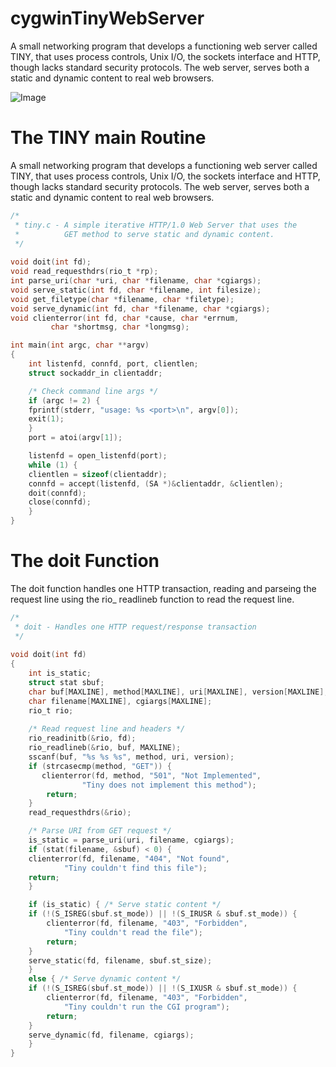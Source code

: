 # cygwinTinyWebServer
A small networking program that develops a functioning web server called TINY, that uses process controls, Unix I/O, the sockets interface and HTTP, though lacks standard security protocols. The web server, serves both a static and dynamic content to real web browsers. 

![Image ](https:)


# The TINY main Routine

A small networking program that develops a functioning web server called TINY, that uses process controls, Unix I/O, the sockets interface and HTTP, though lacks standard security protocols. The web server, serves both a static and dynamic content to real web browsers. 

```c
/*
 * tiny.c - A simple iterative HTTP/1.0 Web Server that uses the 
 *          GET method to serve static and dynamic content.
 */
 
void doit(int fd);
void read_requesthdrs(rio_t *rp);
int parse_uri(char *uri, char *filename, char *cgiargs);
void serve_static(int fd, char *filename, int filesize);
void get_filetype(char *filename, char *filetype);
void serve_dynamic(int fd, char *filename, char *cgiargs);
void clienterror(int fd, char *cause, char *errnum, 
		 char *shortmsg, char *longmsg);

int main(int argc, char **argv) 
{
    int listenfd, connfd, port, clientlen;
    struct sockaddr_in clientaddr;

    /* Check command line args */
    if (argc != 2) {
	fprintf(stderr, "usage: %s <port>\n", argv[0]);
	exit(1);
    }
    port = atoi(argv[1]);

    listenfd = open_listenfd(port);
    while (1) {
	clientlen = sizeof(clientaddr);
	connfd = accept(listenfd, (SA *)&clientaddr, &clientlen);
	doit(connfd);
	close(connfd);
    }
}
```

# The doit Function

The doit function handles one HTTP transaction, reading and parseing the request line using the rio_ readlineb function to read the request line.

```c
/*
 * doit - Handles one HTTP request/response transaction
 */
 
void doit(int fd) 
{
    int is_static;
    struct stat sbuf;
    char buf[MAXLINE], method[MAXLINE], uri[MAXLINE], version[MAXLINE];
    char filename[MAXLINE], cgiargs[MAXLINE];
    rio_t rio;
  
    /* Read request line and headers */
    rio_readinitb(&rio, fd);
    rio_readlineb(&rio, buf, MAXLINE);
    sscanf(buf, "%s %s %s", method, uri, version);
    if (strcasecmp(method, "GET")) { 
       clienterror(fd, method, "501", "Not Implemented",
                "Tiny does not implement this method");
        return;
    }
    read_requesthdrs(&rio);

    /* Parse URI from GET request */
    is_static = parse_uri(uri, filename, cgiargs);
    if (stat(filename, &sbuf) < 0) {
	clienterror(fd, filename, "404", "Not found",
		    "Tiny couldn't find this file");
	return;
    }

    if (is_static) { /* Serve static content */
	if (!(S_ISREG(sbuf.st_mode)) || !(S_IRUSR & sbuf.st_mode)) {
	    clienterror(fd, filename, "403", "Forbidden",
			"Tiny couldn't read the file");
	    return;
	}
	serve_static(fd, filename, sbuf.st_size);
    }
    else { /* Serve dynamic content */
	if (!(S_ISREG(sbuf.st_mode)) || !(S_IXUSR & sbuf.st_mode)) {
	    clienterror(fd, filename, "403", "Forbidden",
			"Tiny couldn't run the CGI program");
	    return;
	}
	serve_dynamic(fd, filename, cgiargs);
    }
}
```
